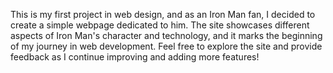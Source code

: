 This is my first project in web design, and as an Iron Man fan, I decided to create a simple webpage dedicated to him. The site showcases different aspects of Iron Man's character and technology, and it marks the beginning of my journey in web development. Feel free to explore the site and provide feedback as I continue improving and adding more features!
